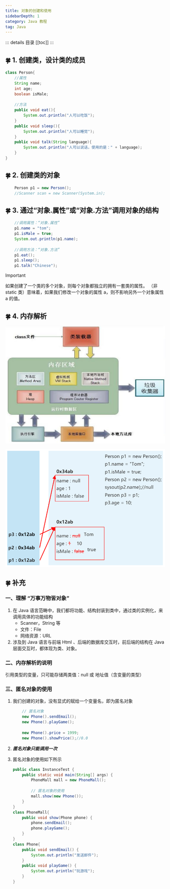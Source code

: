 ```yaml
---
title: 对象的创建和使用
sidebarDepth: 1
category: Java 教程
tag: Java
---
```


::: details 目录
[[toc]]
:::

## 🍀 1. 创建类，设计类的成员

```java
class Person{
	//属性
	String name;
	int age;
	boolean isMale;

	//方法
	public void eat(){
		System.out.println("人可以吃饭");
	}
	public void sleep(){
		System.out.println("人可以睡觉");
	}
	public void talk(String language){
		System.out.println("人可以说话，使用的是：" + language);
	}
}
```

## 🍀 2. 创建类的对象

```java
	Person p1 = new Person();
	//Scanner scan = new Scanner(System.in);
```

## 🍀 3. 通过“对象.属性”或“对象.方法”调用对象的结构

```java
    //调用属性：“对象.属性”
	p1.name = "tom";
	p1.isMale = true;
	System.out.println(p1.name);

    //调用方法：“对象.方法”
	p1.eat();
	p1.sleep();
	p1.talk("Chinese");
```

> [!important]
> 如果创建了一个类的多个对象，则每个对象都独立的拥有一套类的属性。
> （非 static 类）意味着，如果我们修改一个对象的属性 a，则不影响另外一个对象属性 a 的值。

## 🍀 4. 内存解析

![](assets/SE0402.png)

![](assets/SE0403.png)

## 🍀 补充

### 一、理解 “万事万物皆对象”

1. 在 Java 语言范畴中，我们都将功能、结构封装到类中，通过类的实例化，来调用具体的功能结构
   - Scanner，String 等
   - 文件：File
   - 网络资源：URL
2. 涉及到 Java 语言与前端 Html 、后端的数据库交互时，前后端的结构在 Java 层面交互时，都体现为类、对象。

### 二、内存解析的说明

引用类型的变量，只可能存储两类值：null 或 地址值（含变量的类型）

### 三、匿名对象的使用

1. 我们创建的对象，没有显式的赋给一个变量名，即为匿名对象

   ```java
       // 匿名对象
       new Phone().sendEmail();
       new Phone().playGame();

       new Phone().price = 1999;
       new Phone().showPrice();//0.0
   ```

2. **_匿名对象只能调用一次_**
3. 匿名对象的使用如下所示

   ```java
   public class InstanceTest {
       public static void main(String[] args) {
           PhoneMall mall = new PhoneMall();

           // 匿名对象的使用
           mall.show(new Phone());
       }
   }
   class PhoneMall{
       public void show(Phone phone) {
           phone.sendEmail();
           phone.playGame();
       }
   }
   class Phone{
       public void sendEmail() {
           System.out.println("发送邮件");
       }
       public void playGame() {
           System.out.println("玩游戏");
       }
   }
   ```
